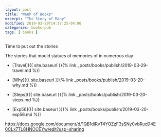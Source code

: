 ```yaml
---
layout: post
title: "Week of Books"
excerpt: "The Story of Many"
modified: 2019-03-29T14:17:25-04:00
categories: books-pub
tags: [ books ]
---
```



Time to put out the stories

The stories that mould statues of memories of in numerous clay


* [Travel]({{ site.baseurl }}{% link _posts/books/publish/2019-03-29-travel.md %})

* [Why]({{ site.baseurl }}{% link _posts/books/publish/2019-03-20-why.md %})

* [Steps]({{ site.baseurl }}{% link _posts/books/publish/2019-03-20-steps.md  %})

* [Exp56]({{ site.baseurl }}{% link _posts/books/publish/2019-03-20-exp56.md  %})


https://docs.google.com/document/d/1QB1diRvT4YOZzF3sSNy0vbRucD4E0CLx7TL8HNOOEYw/edit?usp=sharing

